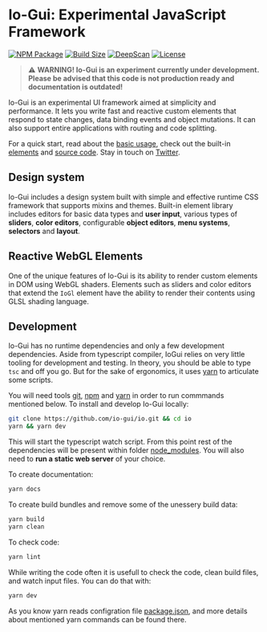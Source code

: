 
# Io-Gui: Experimental JavaScript Framework

[![NPM Package][npm]][npm-url]
[![Build Size][build-size]][bundlephobia-url]
[![DeepScan][deepscan]][deepscan-url]
[![License][license]][license-url]

> ⚠️ **WARNING! Io-Gui is an experiment currently under development. Please be advised that this code is not production ready and documentation is outdated!**

Io-Gui is an experimental UI framework aimed at simplicity and performance. It lets you write fast and reactive custom elements that respond to state changes, data binding events and object mutations. It can also support entire applications with routing and code splitting.

For a quick start, read about the [basic usage](https://iogui.dev/io/#path=docs:./docs/getting-started.md#usage), check out the built-in [elements](https://iogui.dev/io/#path=demos:elements) and <a href="https://github.com/io-gui/io/" target="_blank">source code</a>. Stay in touch on <a href="https://twitter.com/ioguijs" target="_blank">Twitter</a>.

## Design system

Io-Gui includes a design system built with simple and effective runtime CSS framework that supports mixins and themes. Built-in element library includes editors for basic data types and **user input**, various types of **sliders**, **color editors**, configurable **object editors**, **menu systems**, **selectors** and **layout**.

## Reactive WebGL Elements

One of the unique features of Io-Gui is its ability to render custom elements in DOM using WebGL shaders. Elements such as sliders and color editors that extend the ```IoGl``` element have the ability to render their contents using GLSL shading language.

## Development

Io-Gui has no runtime dependencies and only a few development dependencies. Aside from typescript compiler, IoGui relies on very little tooling for development and testing. In theory, you should be able to type `tsc` and off you go. But for the sake of ergonomics, it uses [yarn](yarnpkg.com) to articulate some scripts.

You will need tools [git](https://github.com/git-guides/install-git), [npm](https://docs.npmjs.com/downloading-and-installing-node-js-and-npm) and [yarn](https://classic.yarnpkg.com/lang/en/docs/install/) in order to run commmands mentioned below. To install and develop Io-Gui locally:

```bash
git clone https://github.com/io-gui/io.git && cd io
yarn && yarn dev
```

This will start the typescript watch script. From this point rest of the dependencies will be present within folder [node_modules](node_modules). You will also need to **run a static web server** of your choice.

To create documentation:

```bash
yarn docs
```

To create build bundles and remove some of the unessery build data:

```bash
yarn build
yarn clean
```

To check code:

```bash
yarn lint
```

While writing the code often it is usefull to check the code, clean build files, and watch input files. You can do that with:

```bash
yarn dev
```

As you know yarn reads configration file [package.json](package.json), and more details about mentioned yarn commands can be found there. 


[npm]: https://img.shields.io/npm/v/io-gui
[npm-url]: https://www.npmjs.com/package/io-gui
[build-size]: https://badgen.net/bundlephobia/minzip/io-gui
[bundlephobia-url]: https://badgen.net/bundlephobia.com/result?p=io-gui
[deepscan]: https://deepscan.io/api/teams/18863/projects/22152/branches/651706/badge/grade.svg
[deepscan-url]: https://deepscan.io/dashboard#view=project&tid=18863&pid=22152&bid=651706
[license]: https://img.shields.io/github/license/io-gui/io
[license-url]: https://github.com/io-gui/io/blob/main/LICENSE
